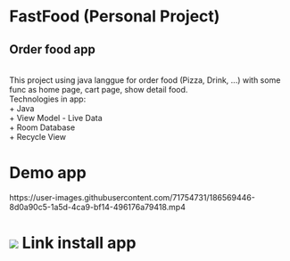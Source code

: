 <h1> FastFood (Personal Project) </h1>
<h2> Order food app </h2> <br/>
This project using java langgue for order food (Pizza, Drink, ...) with some func as home page, cart page, show detail food. <br/>
Technologies in app: <br/>
+ Java <br/>
+ View Model - Live Data <br/>
+ Room Database <br/>
+ Recycle View <br/>
<h1> Demo app </h1>
https://user-images.githubusercontent.com/71754731/186569446-8d0a90c5-1a5d-4ca9-bf14-496176a79418.mp4

<h1> <img src="https://drive.google.com/file/d/128OHlJBbkFlXLkVsdYE0VC8FkBkwjk7u/view?usp=sharing"> Link install app </img> </h1>
